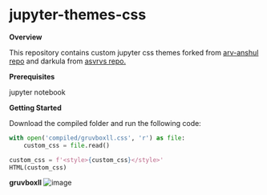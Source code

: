 # jupyter-themes-css

**Overview**

This repository contains custom jupyter css themes forked from
[arv-anshul repo](https://github.com/arv-anshul/modified-jupyterthemes) and darkula from [asvrvs repo.](https://github.com/asvrvs/jupyter-darkula-theme)

**Prerequisites**

jupyter notebook

**Getting Started**

Download the compiled folder and run the following code:
```python from IPython.display import HTML
with open('compiled/gruvboxll.css', 'r') as file:
    custom_css = file.read()

custom_css = f'<style>{custom_css}</style>'
HTML(custom_css)
```

**gruvboxll**
![image](https://user-images.githubusercontent.com/71666496/214673506-6c477476-d7d3-4044-82fa-ae2dae4f9e9c.png)


[**darkula **]:
![image](https://user-images.githubusercontent.com/71666496/214675618-ee63e92d-cb13-4394-8c0e-0cd2916435fb.png)
